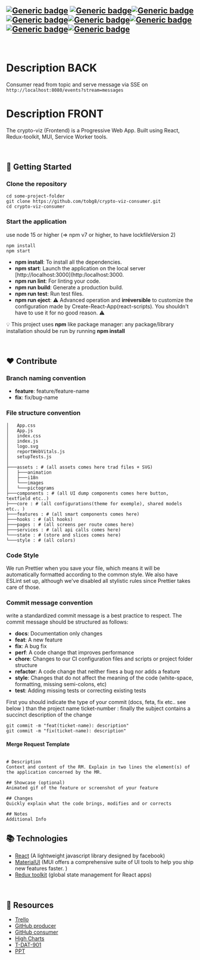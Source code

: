 <br>

## [![Generic badge](https://img.shields.io/badge/Made_with-React-blueviolet.svg)](https://shields.io/) [![Generic badge](https://img.shields.io/badge/React-v18.1.0-brightgreen.svg)](https://shields.io/)[![Generic badge](https://img.shields.io/badge/reduxtoolkit-v1.8.1-brightgreen.svg)](https://shields.io/)[![Generic badge](https://img.shields.io/badge/MUI-v5.6.4-orange.svg)](https://shields.io/)[![Generic badge](https://img.shields.io/badge/Jest-v27.5.0-yellow.svg)](https://shields.io/)[![Generic badge](https://img.shields.io/badge/testinglibrary-v13.2.0-yellow.svg)](https://shields.io/)[![Generic badge](https://img.shields.io/badge/ESLint-v8.14.0-blueviolet.svg)](https://shields.io/)[![Generic badge](https://img.shields.io/badge/npm-v6.14.15-blue.svg)](https://shields.io/)

<br>

# Description BACK

Consumer read from topic and serve message via SSE on  `http://localhost:8080/events?stream=messages`

# Description FRONT

The crypto-viz (Frontend) is a Progressive Web App. Built using React, Redux-toolkit, MUI, Service Worker tools.

<br>

## :rocket: Getting Started

### Clone the repository

```shell
cd some-project-folder
git clone https://github.com/tobg8/crypto-viz-consumer.git
cd crypto-viz-consumer
```

### Start the application

use node 15 or higher (=> npm v7 or higher, to have lockfileVersion 2)

```shell
npm install
npm start
```

- **npm install**: To install all the dependencies.
- **npm start**: Launch the application on the local server [http://localhost:3000](http:/localhost:3000.
- **npm run lint**: For linting your code.
- **npm run build**: Generate a production build.
- **npm run test**: Run test files.
- **npm run eject**: :warning: Advanced operation and **irréversible** to customize the configuration made by Create-React-App(react-scripts). You shouldn't have to use it for no good reason. :warning:

:bulb: This project uses **npm** like package manager: any package/library installation should be run by running **npm install** <package-name>

 <br>

## :heart: Contribute

### Branch naming convention

- **feature**: feature/feature-name
- **fix**: fix/bug-name

### File structure convention

```text
│   App.css
│   App.js
│   index.css
│   index.js
│   logo.svg
│   reportWebVitals.js
│   setupTests.js
│
├───assets : # (all assets comes here trad files + SVG)
│   ├───animation
│   ├───i18n
│   └───images
│   └───pictograms
├───components : # (all UI dump components comes here button, textfield etc..)
├───core : # (all configurations(theme for exemple), shared models etc.. )
├───features : # (all smart components comes here)
├───hooks : # (all hooks)
├───pages : # (all screens per route comes here)
├───services : # (all api calls comes here)
└───state : # (store and slices comes here)
└───style : # (all colors)
```

### Code Style

We run Prettier when you save your file, which means it will be automatically formatted according to the common style. We also have ESLint set up, although we've disabled all stylistic rules since Prettier takes care of those.

### Commit message convention

write a standardized commit message is a best practice to respect.
The commit message should be structured as follows:

- **docs**: Documentation only changes
- **feat**: A new feature
- **fix**: A bug fix
- **perf**: A code change that improves performance
- **chore**: Changes to our CI configuration files and scripts or project folder structure
- **refactor**: A code change that neither fixes a bug nor adds a feature
- **style**: Changes that do not affect the meaning of the code (white-space, formatting, missing semi-colons, etc)
- **test**: Adding missing tests or correcting existing tests

First you should indicate the type of your commit (docs, feta, fix etc.. see below ) than the project name ticket-number : finally the subject contains a succinct description of the change

```shell
git commit -m "feat(ticket-name): description"
git commit -m "fix(ticket-name): description"
```

#### Merge Request Template

```

# Description
Context and content of the RM. Explain in two lines the element(s) of the application concerned by the MR.

## Showcase (optional)
Animated gif of the feature or screenshot of your feature

## Changes
Quickly explain what the code brings, modifies and or corrects

## Notes
Additional Info
```

## :books: Technologies

- [React](https://reactjs.org/docs/getting-started.html) (A lightweight javascript library designed by facebook)
- [MaterialUI](https://mui.com/) (MUI offers a comprehensive suite of UI tools to help you ship new features faster. )
- [Redux toolkit](https://redux-toolkit.js.org/) (global state management for React apps)

 <br>

## :information_desk_person: Resources

- [Trello](https://trello.com/c/f21iQ3P8/11-fil-dactualit%C3%A9-sur-les-cryptomonnaies)
- [GitHub producer](https://github.com/tobg8/crypto-viz)
- [GitHub consumer](https://github.com/tobg8/crypto-viz-consumer)
- [High Charts](https://www.npmjs.com/package/highcharts-react-official)
- [T-DAT-901](https://gandalf.epitech.eu/pluginfile.php/30203/mod_assign/introattachment/0/T-DAT-901_project.pdf?forcedownload=1)
- [PPT](https://gandalf.epitech.eu/pluginfile.php/30203/mod_assign/introattachment/0/T-DAT-901_project.pdf?forcedownload=1)
